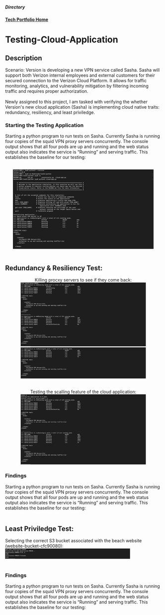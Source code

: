 <h5>Directory</h5> 

<b>[Tech Portfolio Home](https://github.com/Jays1115/Jalen-Smith.git)</b>

# Testing-Cloud-Application

<h2>Description</h2>
Scenario: Version is developing a new VPN service called Sasha. Sasha will support both Verizon internal employees and external customers for their
secured connection to the Verizon Cloud Platform. It allows for traffic monitoring, analytics, and vulnerability mitigation by filtering incoming traffic and requires proper
authorization.
<br/><br/>
Newly assigned to this project, I am tasked with verifying the whether Version's new cloud application (Sasha) is implementing cloud native traits: redundancy, resiliency, and least priviledge.
<br>

<h3>Starting the Testing Application</h3>
Starting a python program to run tests on Sasha. Currently Sasha is running four copies of the squid VPN proxy servers concurrently. The console output shows that all four pods are up and running and the web status output also indicates the service is “Running” and serving traffic. This establishes the baseline for our testing: <br/><br/>
<p align="center">
<img src="images/Screenshot 2024-10-23 at 8.54.32 AM.png" height="90%" width="90%" alt="Disk Sanitization Steps"/>
<br/>
<br/>


<h2>Redundancy & Resiliency Test:</h2>
<p align="center">
Killing procxy servers to see if they come back: <br/>
<img src="images/Screenshot 2024-10-23 at 8.58.21 AM.png" height="90%" width="80%" alt="Disk Sanitization Steps"/>
<br />
<img src="images/Screenshot 2024-10-23 at 8.58.52 AM.png" height="90%" width="80%" alt="Disk Sanitization Steps"/>
<br />
<br />

<p align="center">
Testing the scalling feature of the cloud application: <br/>
<img src="images/Screenshot 2024-10-23 at 9.00.20 AM.png" height="90%" width="80%" alt="Disk Sanitization Steps"/>
<br />

<h3>Findings</h3>
Starting a python program to run tests on Sasha. Currently Sasha is running four copies of the squid VPN proxy servers concurrently. The console output shows that all four pods are up and running and the web status output also indicates the service is “Running” and serving traffic. This establishes the baseline for our testing: <br/><br/>

<h2>Least Priviledge Test:</h2>
Selecting the correct S3 bucket associated with the beach website (website-bucket-cfc90080):  <br/>
<img src="images/Screenshot 2024-10-23 at 11.22.07 AM.png" height="80%" width="80%" alt="Disk Sanitization Steps"/>
<br />
<br />

<h3>Findings</h3>
Starting a python program to run tests on Sasha. Currently Sasha is running four copies of the squid VPN proxy servers concurrently. The console output shows that all four pods are up and running and the web status output also indicates the service is “Running” and serving traffic. This establishes the baseline for our testing: <br/><br/>
